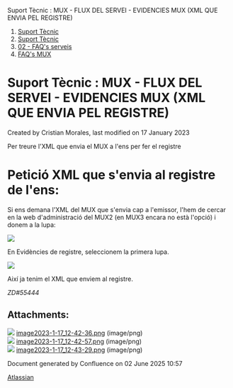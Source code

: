 Suport Tècnic : MUX - FLUX DEL SERVEI - EVIDENCIES MUX (XML QUE ENVIA PEL REGISTRE)  

1.  [Suport Tècnic](index.md)
2.  [Suport Tècnic](13893782.md)
3.  [02 - FAQ's serveis](26313393.md)
4.  [FAQ's MUX](28705591.md)

Suport Tècnic : MUX - FLUX DEL SERVEI - EVIDENCIES MUX (XML QUE ENVIA PEL REGISTRE)
===================================================================================

Created by Cristian Morales, last modified on 17 January 2023

  

Per treure l'XML que envia el MUX a l'ens per fer el registre

  

Petició XML que s'envia al registre de l'ens:
=============================================

Si ens demana l'XML del MUX que s'envia cap a l'emissor, l'hem de cercar en la web d'administració del MUX2 (en MUX3 encara no està l'opció) i donem a la lupa:

  

![](attachments/81855441/81855444.png)

En Evidències de registre, seleccionem la primera lupa.

  

![](attachments/81855441/81855445.png)

  

Així ja tenim el XML que enviem al registre.

  

_ZD#55444_

Attachments:
------------

![](images/icons/bullet_blue.gif) [image2023-1-17\_12-42-36.png](attachments/81855441/81855442.png) (image/png)  
![](images/icons/bullet_blue.gif) [image2023-1-17\_12-42-57.png](attachments/81855441/81855444.png) (image/png)  
![](images/icons/bullet_blue.gif) [image2023-1-17\_12-43-29.png](attachments/81855441/81855445.png) (image/png)  

Document generated by Confluence on 02 June 2025 10:57

[Atlassian](http://www.atlassian.com/)